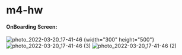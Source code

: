 # m4-hw

#### OnBoarding Screen:

![photo_2022-03-20_17-41-46](https://user-images.githubusercontent.com/62104475/159160568-b3264add-6875-436c-92e7-ba1180249bd7.jpg) {width="300" height="500"}
![photo_2022-03-20_17-41-46 (3)](https://user-images.githubusercontent.com/62104475/159160572-74e8a336-9bfc-4022-b11e-2887addf222a.jpg)
![photo_2022-03-20_17-41-46 (2)](https://user-images.githubusercontent.com/62104475/159160575-1f88a8c7-d74b-44a9-9380-46faeee72c52.jpg)
